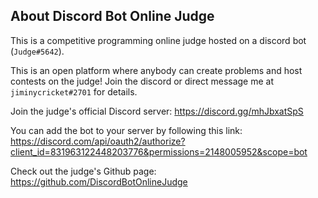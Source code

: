 ## About Discord Bot Online Judge
This is a competitive programming online judge hosted on a discord bot (`Judge#5642`).

This is an open platform where anybody can create problems and host contests on the judge! Join the discord or direct message me at `jiminycricket#2701` for details.

Join the judge's official Discord server: https://discord.gg/mhJbxatSpS

You can add the bot to your server by following this link: https://discord.com/api/oauth2/authorize?client_id=831963122448203776&permissions=2148005952&scope=bot

Check out the judge's Github page: https://github.com/DiscordBotOnlineJudge
